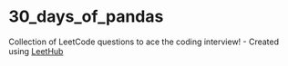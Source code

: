 # 30_days_of_pandas
Collection of LeetCode questions to ace the coding interview! - Created using [LeetHub](https://github.com/QasimWani/LeetHub)

